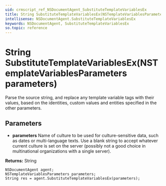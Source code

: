 ```yaml
---
uid: crmscript_ref_NSDocumentAgent_SubstituteTemplateVariablesEx
title: String SubstituteTemplateVariablesEx(NSTemplateVariablesParameters parameters)
intellisense: NSDocumentAgent.SubstituteTemplateVariablesEx
keywords: NSDocumentAgent, SubstituteTemplateVariablesEx
so.topic: reference
---
```


# String SubstituteTemplateVariablesEx(NSTemplateVariablesParameters parameters)

Parse the source string, and replace any template variable tags with their values, based on the identities, custom values and entities specified in the other parameters.

## Parameters

* **parameters** Name of culture to be used for culture-sensitive data, such as dates or multi-language texts. Use a blank string to accept whatever current culture is set on the server (possibly not a good choice in multinational organizations with a single server).

**Returns:** String

```crmscript
NSDocumentAgent agent;
NSTemplateVariablesParameters parameters;
String res = agent.SubstituteTemplateVariablesEx(parameters);
```

